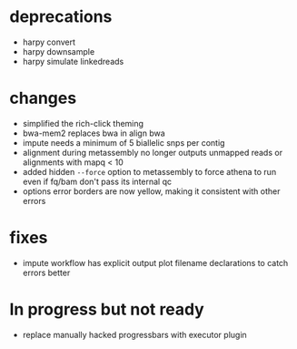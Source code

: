 # deprecations
- harpy convert
- harpy downsample
- harpy simulate linkedreads

# changes
- simplified the rich-click theming
- bwa-mem2 replaces bwa in align bwa
- impute needs a minimum of 5 biallelic snps per contig
- alignment during metassembly no longer outputs unmapped reads or alignments with mapq < 10
- added hidden `--force` option to metassembly to force athena to run even if fq/bam don't pass its internal qc
- options error borders are now yellow, making it consistent with other errors

# fixes
- impute workflow has explicit output plot filename declarations to catch errors better

# In progress but not ready
- replace manually hacked progressbars with executor plugin